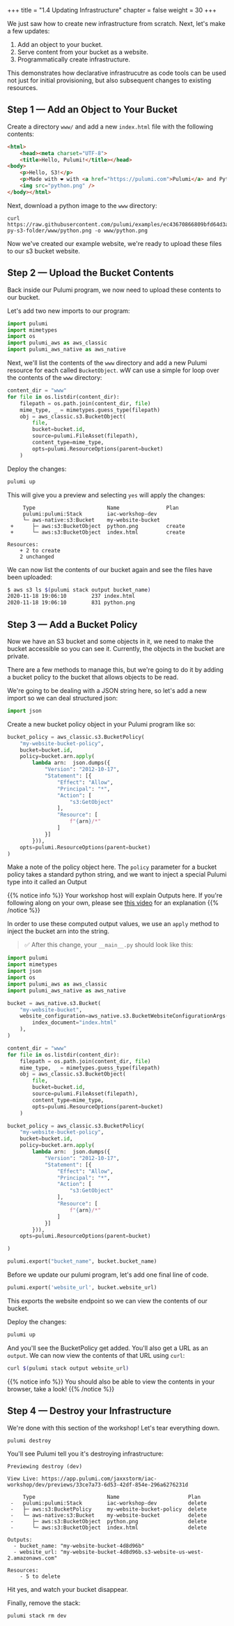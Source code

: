 +++
title = "1.4 Updating Infrastructure"
chapter = false
weight = 30
+++

We just saw how to create new infrastructure from scratch. Next, let's make a few updates:

1. Add an object to your bucket.
2. Serve content from your bucket as a website.
3. Programmatically create infrastructure.

This demonstrates how declarative infrastrucutre as code tools can be used not just for initial provisioning, but also subsequent changes to existing resources.

## Step 1 &mdash; Add an Object to Your Bucket

Create a directory `www/` and add a new `index.html` file with the following contents:

```html
<html>
    <head><meta charset="UTF-8">
    <title>Hello, Pulumi!</title></head>
<body>
    <p>Hello, S3!</p>
    <p>Made with ❤️ with <a href="https://pulumi.com">Pulumi</a> and Python</p>
    <img src="python.png" />
</body></html>
```

Next, download a python image to the `www` directory:

```
curl https://raw.githubusercontent.com/pulumi/examples/ec43670866809bfd64d3a39f68451f957d3c1e1d/aws-py-s3-folder/www/python.png -o www/python.png
```

Now we've created our example website, we're ready to upload these files to our s3 bucket website.

## Step 2 &mdash; Upload the Bucket Contents

Back inside our Pulumi program, we now need to upload these contents to our bucket. 

Let's add two new imports to our program:

```python
import pulumi
import mimetypes
import os
import pulumi_aws as aws_classic
import pulumi_aws_native as aws_native
```

Next, we'll list the contents of the `www` directory and add a new Pulumi resource for each called `BucketObject`. wW can use a simple for loop over the contents of the `www` directory:

```python
content_dir = "www"
for file in os.listdir(content_dir):
    filepath = os.path.join(content_dir, file)
    mime_type, _ = mimetypes.guess_type(filepath)
    obj = aws_classic.s3.BucketObject(
        file,
        bucket=bucket.id,
        source=pulumi.FileAsset(filepath),
        content_type=mime_type,
        opts=pulumi.ResourceOptions(parent=bucket)
    )
```

Deploy the changes:

```bash
pulumi up
```

This will give you a preview and selecting `yes` will apply the changes:

```
     Type                       Name               Plan       
     pulumi:pulumi:Stack        iac-workshop-dev              
     └─ aws-native:s3:Bucket    my-website-bucket             
 +      ├─ aws:s3:BucketObject  python.png         create     
 +      └─ aws:s3:BucketObject  index.html         create     
 
Resources:
    + 2 to create
    2 unchanged
```

We can now list the contents of our bucket again and see the files have been uploaded:

```bash
$ aws s3 ls $(pulumi stack output bucket_name)
2020-11-18 19:06:10        237 index.html
2020-11-18 19:06:10        831 python.png
```

## Step 3 &mdash; Add a Bucket Policy

Now we have an S3 bucket and some objects in it, we need to make the bucket accessible so you can see it. Currently, the objects in the bucket are private.

There are a few methods to manage this, but we're going to do it by adding a bucket policy to the bucket that allows objects to be read.

We're going to be dealing with a JSON string here, so let's add a new import so we can deal structured json:

```python
import json
```

Create a new bucket policy object in your Pulumi program like so:

```python
bucket_policy = aws_classic.s3.BucketPolicy(
    "my-website-bucket-policy",
    bucket=bucket.id,
    policy=bucket.arn.apply(
        lambda arn:  json.dumps({
            "Version": "2012-10-17",
            "Statement": [{
                "Effect": "Allow",
                "Principal": "*",
                "Action": [
                    "s3:GetObject"
                ],
                "Resource": [
                    f"{arn}/*"
                ]
            }]
        })),
    opts=pulumi.ResourceOptions(parent=bucket)
)
```

Make a note of the policy object here. The `policy` parameter for a bucket policy takes a standard python string, and we want to inject a special Pulumi type into it called an Output

{{% notice info %}}
Your workshop host will explain Outputs here. If you're following along on your own, please see [this video](https://www.youtube.com/watch?v=lybOxul2otM) for an explanation
{{% /notice %}}

In order to use these computed output values, we use an `apply` method to inject the bucket arn into the string.

> :white_check_mark: After this change, your `__main__.py` should look like this:
```python
import pulumi
import mimetypes
import json
import os
import pulumi_aws as aws_classic
import pulumi_aws_native as aws_native

bucket = aws_native.s3.Bucket(
    "my-website-bucket",
    website_configuration=aws_native.s3.BucketWebsiteConfigurationArgs(
        index_document="index.html"
    ),
)

content_dir = "www"
for file in os.listdir(content_dir):
    filepath = os.path.join(content_dir, file)
    mime_type, _ = mimetypes.guess_type(filepath)
    obj = aws_classic.s3.BucketObject(
        file,
        bucket=bucket.id,
        source=pulumi.FileAsset(filepath),
        content_type=mime_type,
        opts=pulumi.ResourceOptions(parent=bucket)
    )

bucket_policy = aws_classic.s3.BucketPolicy(
    "my-website-bucket-policy",
    bucket=bucket.id,
    policy=bucket.arn.apply(
        lambda arn:  json.dumps({
            "Version": "2012-10-17",
            "Statement": [{
                "Effect": "Allow",
                "Principal": "*",
                "Action": [
                    "s3:GetObject"
                ],
                "Resource": [
                    f"{arn}/*"
                ]
            }]
        })),
    opts=pulumi.ResourceOptions(parent=bucket)

)

pulumi.export("bucket_name", bucket.bucket_name)
```

Before we update our pulumi program, let's add one final line of code.

```python
pulumi.export('website_url', bucket.website_url)
```

This exports the website endpoint so we can view the contents of our bucket.

Deploy the changes:

```bash
pulumi up
```

And you'll see the BucketPolicy get added. You'll also get a URL as an `output`. We can now view the contents of that URL using `curl`:

```bash
curl $(pulumi stack output website_url)
```

{{% notice info %}}
You should also be able to view the contents in your browser, take a look!
{{% /notice %}}

## Step 4 &mdash; Destroy your Infrastructure

We're done with this section of the workshop! Let's tear everything down.

```bash
pulumi destroy
```

You'll see Pulumi tell you it's destroying infrastructure:


```
Previewing destroy (dev)

View Live: https://app.pulumi.com/jaxxstorm/iac-workshop/dev/previews/33ce7a73-6d53-42df-854e-296a6276231d

     Type                       Name                      Plan       
 -   pulumi:pulumi:Stack        iac-workshop-dev          delete     
 -   ├─ aws:s3:BucketPolicy     my-website-bucket-policy  delete     
 -   └─ aws-native:s3:Bucket    my-website-bucket         delete     
 -      ├─ aws:s3:BucketObject  python.png                delete     
 -      └─ aws:s3:BucketObject  index.html                delete     
 
Outputs:
  - bucket_name: "my-website-bucket-4d8d96b"
  - website_url: "my-website-bucket-4d8d96b.s3-website-us-west-2.amazonaws.com"

Resources:
    - 5 to delete
```

Hit yes, and watch your bucket disappear.

Finally, remove the stack:

```
pulumi stack rm dev
```
